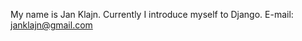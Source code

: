 My name is Jan Klajn. Currently I introduce myself to Django. E-mail: janklajn@gmail.com

<!---
JanKlajn/JanKlajn is a ✨ special ✨ repository because its `README.md` (this file) appears on your GitHub profile.
You can click the Preview link to take a look at your changes.
--->
